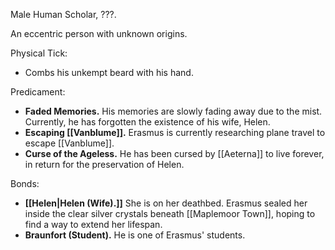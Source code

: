 Male Human Scholar, ???.

An eccentric person with unknown origins.

Physical Tick:
- Combs his unkempt beard with his hand.

Predicament:
- **Faded Memories.** His memories are slowly fading away due to the mist. Currently, he has forgotten the existence of his wife, Helen.
- **Escaping [[Vanblume]].** Erasmus is currently researching plane travel to escape [[Vanblume]].
- **Curse of the Ageless.** He has been cursed by [[Aeterna]] to live forever, in return for the preservation of Helen.

Bonds:
- **[[Helen|Helen (Wife).]]** She is on her deathbed. Erasmus sealed her inside the clear silver crystals beneath [[Maplemoor Town]], hoping to find a way to extend her lifespan.
- **Braunfort (Student).** He is one of Erasmus' students.